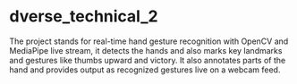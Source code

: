 # dverse_technical_2
The project stands for real-time hand gesture recognition with OpenCV and MediaPipe live stream, it detects the hands and also marks key landmarks and gestures like thumbs upward and victory. It also annotates parts of the hand and provides output as recognized gestures live on a webcam feed. 
